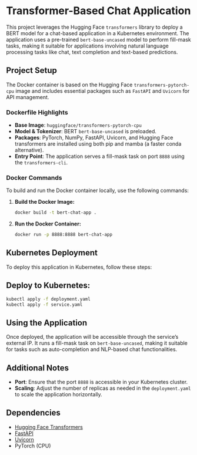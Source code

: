 
# Transformer-Based Chat Application

This project leverages the Hugging Face `transformers` library to deploy a BERT model for a chat-based application in a Kubernetes environment. The application uses a pre-trained `bert-base-uncased` model to perform fill-mask tasks, making it suitable for applications involving natural language processing tasks like chat, text completion and text-based predictions.

## Project Setup

The Docker container is based on the Hugging Face `transformers-pytorch-cpu` image and includes essential packages such as `FastAPI` and `Uvicorn` for API management.

### Dockerfile Highlights

- **Base Image**: `huggingface/transformers-pytorch-cpu`
- **Model & Tokenizer**: BERT `bert-base-uncased` is preloaded.
- **Packages**: PyTorch, NumPy, FastAPI, Uvicorn, and Hugging Face transformers are installed using both pip and mamba (a faster conda alternative).
- **Entry Point**: The application serves a fill-mask task on port `8888` using the `transformers-cli`.

### Docker Commands

To build and run the Docker container locally, use the following commands:

1. **Build the Docker Image:**

   ```bash
   docker build -t bert-chat-app .
   ```

2. **Run the Docker Container:**

   ```bash
   docker run -p 8888:8888 bert-chat-app
   ```

## Kubernetes Deployment

To deploy this application in Kubernetes, follow these steps:

## Deploy to Kubernetes:

   ```bash
   kubectl apply -f deployment.yaml
   kubectl apply -f service.yaml
   ```

## Using the Application

Once deployed, the application will be accessible through the service’s external IP. It runs a fill-mask task on `bert-base-uncased`, making it suitable for tasks such as auto-completion and NLP-based chat functionalities.

## Additional Notes

- **Port**: Ensure that the port `8888` is accessible in your Kubernetes cluster.
- **Scaling**: Adjust the number of replicas as needed in the `deployment.yaml` to scale the application horizontally.

## Dependencies

- [Hugging Face Transformers](https://huggingface.co/transformers/)
- [FastAPI](https://fastapi.tiangolo.com/)
- [Uvicorn](https://www.uvicorn.org/)
- PyTorch (CPU)